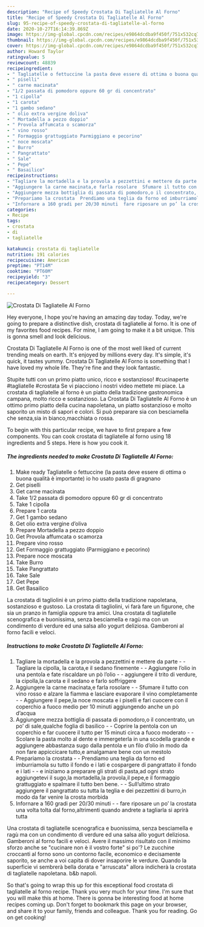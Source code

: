 ```yaml
---
description: "Recipe of Speedy Crostata Di Tagliatelle Al Forno"
title: "Recipe of Speedy Crostata Di Tagliatelle Al Forno"
slug: 95-recipe-of-speedy-crostata-di-tagliatelle-al-forno
date: 2020-10-27T16:14:39.869Z
image: https://img-global.cpcdn.com/recipes/e9864dcdba9f450f/751x532cq70/crostata-di-tagliatelle-al-forno-recipe-main-photo.jpg
thumbnail: https://img-global.cpcdn.com/recipes/e9864dcdba9f450f/751x532cq70/crostata-di-tagliatelle-al-forno-recipe-main-photo.jpg
cover: https://img-global.cpcdn.com/recipes/e9864dcdba9f450f/751x532cq70/crostata-di-tagliatelle-al-forno-recipe-main-photo.jpg
author: Howard Taylor
ratingvalue: 5
reviewcount: 48839
recipeingredient:
- " Tagliatelle o fettuccine la pasta deve essere di ottima o buona qualit  importante io ho usato pasta di gragnano"
- " piselli"
- " carne macinata"
- "1/2 passata di pomodoro oppure 60 gr di concentrato"
- "1 cipolla"
- "1 carota"
- "1 gambo sedano"
- " olio extra vergine doliva"
- " Mortadella a pezzo doppio"
- " Provola affumcata o scamorza"
- " vino rosso"
- " Formaggio grattuggiato Parmiggiano e pecorino"
- " noce moscata"
- " Burro"
- " Pangrattato"
- " Sale"
- " Pepe"
- " Basailico"
recipeinstructions:
- "Tagliare la mortadella e la provola a pezzettini e mettere da parte  Tagliare la cipolla, la carota,e il sedano finemente  Aggiungere l’olio in una pentola e fate riscaldare un pò l’olio  aggiungere il trito di verdure, la cipolla,la carota e il sedano e farlo soffriggere"
- "Aggiungere la carne macinata,e farla rosolare  Sfumare il tutto con vino rosso e alzare la fiamma e lasciare evaporare il vino completamente  Aggiungere il pepe,la noce moscata e i piselli e fari cuocere con il coperchio a fuoco medio per 10 minuti aggiungendo anche un pò d’acqua"
- "Aggiungere mezza bottiglia di passata di pomodoro,o il concentrato, un po’ di sale,qualche foglia di basilico  Coprire la pentola con un coperchio e far cuocere il tutto per 15 minuti circa a fuoco moderato  Scolare la pasta molto al dente e immergeterla in una scodella grande e aggiungere abbastanza sugo dalla pentola e un filo d’olio in modo da non fare appiccicare tutto,e amalgamare bene con un mestolo"
- "Prepariamo la crostata  Prendiamo una teglia da forno ed imburriamola su tutto il fondo e i lati e cospargere di pangrattato il fondo e i lati  e iniziamo a preparare gli strati di pasta,ad ogni strato aggiungetevi il sugo,la mortadella,la provola,il pepe,e il formaggio grattuggiato e spalmare il tutto ben bene.  Sull’ultimo strato aggiungere il pangrattato su tutta la teglia e dei pezzettini di burro,in modo da far venire la crosta morbida"
- "Infornare a 160 gradi per 20/30 minuti  fare riposare un po’ la crostata una volta tolta dal forno,altrimenti quando andrete a tagliarla si aprirà tutta"
categories:
- Recipe
tags:
- crostata
- di
- tagliatelle

katakunci: crostata di tagliatelle 
nutrition: 191 calories
recipecuisine: American
preptime: "PT14M"
cooktime: "PT60M"
recipeyield: "3"
recipecategory: Dessert

---
```



![Crostata Di Tagliatelle Al Forno](https://img-global.cpcdn.com/recipes/e9864dcdba9f450f/751x532cq70/crostata-di-tagliatelle-al-forno-recipe-main-photo.jpg)

Hey everyone, I hope you're having an amazing day today. Today, we're going to prepare a distinctive dish, crostata di tagliatelle al forno. It is one of my favorites food recipes. For mine, I am going to make it a bit unique. This is gonna smell and look delicious.

Crostata Di Tagliatelle Al Forno is one of the most well liked of current trending meals on earth. It's enjoyed by millions every day. It's simple, it's quick, it tastes yummy. Crostata Di Tagliatelle Al Forno is something that I have loved my whole life. They're fine and they look fantastic.

Stupite tutti con un primo piatto unico, ricco e sostanzioso! #cucinaperte #tagliatelle #crostata Se vi piacciono i nostri video mettete mi piace. La crostata di tagliatelle al forno è un piatto della tradizione gastronomica campana, molto ricco e sostanzioso. La Crostata Di Tagliatelle Al Forno è un ottimo primo piatto della cucina napoletana, un piatto sostanzioso e molto saporito un misto di sapori e colori. Si può preparare sia con besciamella che senza,sia in bianco,macchiata o rossa.


To begin with this particular recipe, we have to first prepare a few components. You can cook crostata di tagliatelle al forno using 18 ingredients and 5 steps. Here is how you cook it.

<!--inarticleads1-->

##### The ingredients needed to make Crostata Di Tagliatelle Al Forno:

1. Make ready  Tagliatelle o fettuccine (la pasta deve essere di ottima o buona qualità è importante) io ho usato pasta di gragnano
1. Get  piselli
1. Get  carne macinata
1. Take 1/2 passata di pomodoro oppure 60 gr di concentrato
1. Take 1 cipolla
1. Prepare 1 carota
1. Get 1 gambo sedano
1. Get  olio extra vergine d’oliva
1. Prepare  Mortadella a pezzo doppio
1. Get  Provola affumcata o scamorza
1. Prepare  vino rosso
1. Get  Formaggio grattuggiato (Parmiggiano e pecorino)
1. Prepare  noce moscata
1. Take  Burro
1. Take  Pangrattato
1. Take  Sale
1. Get  Pepe
1. Get  Basailico


La crostata di tagliolini è un primo piatto della tradizione napoletana, sostanzioso e gustoso. La crostata di tagliolini, vi farà fare un figurone, che sia un pranzo in famiglia oppure tra amici. Una crostata di tagliatelle scenografica e buonissima, senza besciamella e ragù ma con un condimento di verdure ed una salsa allo yogurt deliziosa. Gamberoni al forno facili e veloci. 

<!--inarticleads2-->

##### Instructions to make Crostata Di Tagliatelle Al Forno:

1. Tagliare la mortadella e la provola a pezzettini e mettere da parte -  - Tagliare la cipolla, la carota,e il sedano finemente -  - Aggiungere l’olio in una pentola e fate riscaldare un pò l’olio -  - aggiungere il trito di verdure, la cipolla,la carota e il sedano e farlo soffriggere
1. Aggiungere la carne macinata,e farla rosolare -  - Sfumare il tutto con vino rosso e alzare la fiamma e lasciare evaporare il vino completamente -  - Aggiungere il pepe,la noce moscata e i piselli e fari cuocere con il coperchio a fuoco medio per 10 minuti aggiungendo anche un pò d’acqua
1. Aggiungere mezza bottiglia di passata di pomodoro,o il concentrato, un po’ di sale,qualche foglia di basilico -  - Coprire la pentola con un coperchio e far cuocere il tutto per 15 minuti circa a fuoco moderato -  - Scolare la pasta molto al dente e immergeterla in una scodella grande e aggiungere abbastanza sugo dalla pentola e un filo d’olio in modo da non fare appiccicare tutto,e amalgamare bene con un mestolo
1. Prepariamo la crostata -  - Prendiamo una teglia da forno ed imburriamola su tutto il fondo e i lati e cospargere di pangrattato il fondo e i lati -  - e iniziamo a preparare gli strati di pasta,ad ogni strato aggiungetevi il sugo,la mortadella,la provola,il pepe,e il formaggio grattuggiato e spalmare il tutto ben bene. -  - Sull’ultimo strato aggiungere il pangrattato su tutta la teglia e dei pezzettini di burro,in modo da far venire la crosta morbida
1. Infornare a 160 gradi per 20/30 minuti -  - fare riposare un po’ la crostata una volta tolta dal forno,altrimenti quando andrete a tagliarla si aprirà tutta


Una crostata di tagliatelle scenografica e buonissima, senza besciamella e ragù ma con un condimento di verdure ed una salsa allo yogurt deliziosa. Gamberoni al forno facili e veloci. Avere il massimo risultato con il minimo sforzo anche se &#34;cucinare non è il vostro forte&#34; si po&#39;? Le zucchine croccanti al forno sono un contorno facile, economico e decisamente saporito, se anche a voi capita di dover insaporire le verdure. Quando la superficie vi sembrerà bella dorata e &#34;arruscata&#34; allora indicherà la crostata di tagliatelle napoletana. b&amp;b napoli. 

So that's going to wrap this up for this exceptional food crostata di tagliatelle al forno recipe. Thank you very much for your time. I'm sure that you will make this at home. There is gonna be interesting food at home recipes coming up. Don't forget to bookmark this page on your browser, and share it to your family, friends and colleague. Thank you for reading. Go on get cooking!
